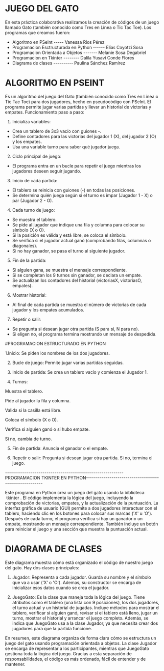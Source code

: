 # JUEGO DEL GATO
En esta práctica colaborativa realizamos la creación de códigos de un juego llamado Gato (también conocido como Tres en Línea o Tic Tac Toe). Los programas que creamos fueron:

- Algoritmo en PSeInt ----- Vanessa Ríos Pérez
- Programacion Esctructurada en Python ------ Elías Coyotzi Sosa
- Programacion Orientada a Objetos ------- Melanie Sosa Degabriel
- Programacion en Tkinter -------- Dalila Yusaví Conde Flores
- Diagrama de clases ---------- Paulina Sánchez Ramírez

# ALGORITMO EN PSEINT
Es un algoritmo del juego del Gato (también conocido como Tres en Línea o Tic Tac Toe) para dos jugadores, hecho en pseudocódigo con PSeInt. El programa permite jugar varias partidas y llevar un historial de victorias y empates.
Funcionamiento paso a paso:

1. Inicializa variables:
- Crea un tablero de 3x3 vacío con guiones -.
- Define contadores para las victorias del jugador 1 (X), del jugador 2 (O) y los empates.
- Usa una variable turno para saber qué jugador juega.

2. Ciclo principal de juego:
- El programa entra en un bucle para repetir el juego mientras los jugadores deseen seguir jugando.

3. Inicio de cada partida:
- El tablero se reinicia con guiones (-) en todas las posiciones.
- Se determina quién juega según si el turno es impar (Jugador 1 - X) o par (Jugador 2 - O).

4. Cada turno de juego:
- Se muestra el tablero.
- Se pide al jugador que indique una fila y columna para colocar su símbolo (X o O).
- Si la posición es válida y está libre, se coloca el símbolo.
- Se verifica si el jugador actual ganó (comprobando filas, columnas o diagonales).
- Si no hay ganador, se pasa el turno al siguiente jugador.

5. Fin de la partida:
- Si alguien gana, se muestra el mensaje correspondiente.
- Si se completan los 9 turnos sin ganador, se declara un empate.
- Se actualizan los contadores del historial (victoriasX, victoriasO, empates).

6. Mostrar historial:
- Al final de cada partida se muestra el número de victorias de cada jugador y los empates acumulados.

7. Repetir o salir:
- Se pregunta si desean jugar otra partida (S para sí, N para no).
- Si eligen no, el programa termina mostrando un mensaje de despedida.


#PROGRAMACION ESTRUCTURADO EN PYTHON

1.Inicio:
Se piden los nombres de los dos jugadores.

2. Bucle de juego:
Permite jugar varias partidas seguidas.

3. Inicio de partida:
Se crea un tablero vacío y comienza el Jugador 1.

4. Turnos:

Muestra el tablero.

Pide al jugador la fila y columna.

Valida si la casilla está libre.

Coloca el símbolo (X o O).

Verifica si alguien ganó o si hubo empate.

Si no, cambia de turno.

5. Fin de partida:
Anuncia el ganador o el empate.

6. Repetir o salir:
Pregunta si desean jugar otra partida. Si no, termina el juego.

------------------------------------------------------------ PROGRAMACION TKINTER EN PYTHON--------------------------------------------------------

Este programa en Python crea un juego del gato usando la biblioteca  tkinter .  El código implementa la lógica del juego, incluyendo la comprobación de victorias, empates, y la actualización de la puntuación.  La interfaz gráfica de usuario (GUI) permite a dos jugadores interactuar con el tablero, haciendo clic en los botones para colocar sus marcas ('X' u 'O').  Después de cada turno, el programa verifica si hay un ganador o un empate, mostrando un mensaje correspondiente.  También incluye un botón para reiniciar el juego y una sección que muestra la puntuación actual.


# DIAGRAMA DE CLASES

Este diagrama muestra cómo está organizado el código de nuestro juego del gato. Hay dos clases principales:

1. Jugador: 
Representa a cada jugador. Guarda su nombre y el símbolo que va a usar ('X' o 'O'). Ademas, su constructor se encarga de inicializar esos datos cuando se crea el jugador.

2. JuegoGato:
Es la clase que maneja toda la lógica del juego. Tiene atributos como el tablero (una lista con 9 posiciones), los dos jugadores, el turno actual y un historial de jugadas.
Incluye métodos para mostrar el tablero, verificar si alguien ganó, revisar si el tablero está lleno, jugar un turno, mostrar el historial y arrancar el juego completo.
Además, se indica que JuegoGato usa a la clase Jugador, ya que necesita crear dos jugadores para que la partida funcione.

En resumen, este diagrama organiza de forma clara cómo se estructura un juego del gato usando programación orientada a objetos. La clase Jugador se encarga de representar a los participantes, mientras que JuegoGato gestiona toda la lógica del juego. 
Gracias a esta separación de responsabilidades, el código es más ordenado, fácil de entender y de mantener.
